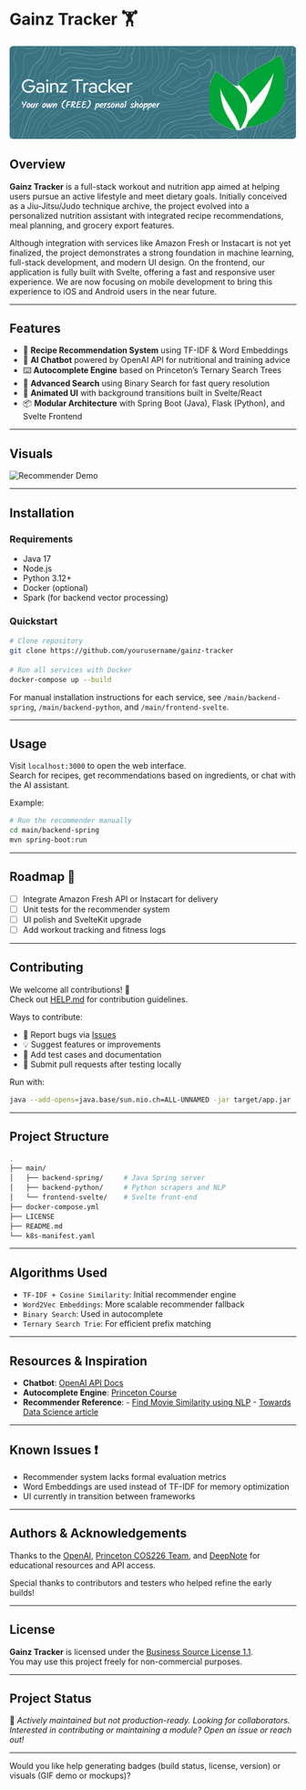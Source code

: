 
# Gainz Tracker 🏋️
![Header](./github-header-image.png)
## Overview

**Gainz Tracker** is a full-stack workout and nutrition app aimed at helping users pursue an active lifestyle and meet dietary goals. Initially conceived as a Jiu-Jitsu/Judo technique archive, the project evolved into a personalized nutrition assistant with integrated recipe recommendations, meal planning, and grocery export features.

Although integration with services like Amazon Fresh or Instacart is not yet finalized, the project demonstrates a strong foundation in machine learning, full-stack development, and modern UI design. On the frontend, our application is fully built with Svelte, offering a fast and responsive user experience. We are now focusing on mobile development to bring this experience to iOS and Android users in the near future.

---

## Features

- 🥗 **Recipe Recommendation System** using TF-IDF & Word Embeddings
- 🤖 **AI Chatbot** powered by OpenAI API for nutritional and training advice
- ⌨️ **Autocomplete Engine** based on Princeton’s Ternary Search Trees
- 🔎 **Advanced Search** using Binary Search for fast query resolution
- 🌠 **Animated UI** with background transitions built in Svelte/React
- 📦 **Modular Architecture** with Spring Boot (Java), Flask (Python), and Svelte Frontend

---

## Visuals

![Recommender Demo](link-to-screenshot-or-gif-if-you-have-one)

---

## Installation

### Requirements

- Java 17
- Node.js
- Python 3.12+
- Docker (optional)
- Spark (for backend vector processing)

### Quickstart

```bash
# Clone repository
git clone https://github.com/yourusername/gainz-tracker

# Run all services with Docker
docker-compose up --build
```

For manual installation instructions for each service, see `/main/backend-spring`, `/main/backend-python`, and `/main/frontend-svelte`.

---

## Usage

Visit `localhost:3000` to open the web interface.  
Search for recipes, get recommendations based on ingredients, or chat with the AI assistant.

Example:

```bash
# Run the recommender manually
cd main/backend-spring
mvn spring-boot:run
```

---

## Roadmap 🚧

- [ ] Integrate Amazon Fresh API or Instacart for delivery
- [ ] Unit tests for the recommender system
- [ ] UI polish and SvelteKit upgrade
- [ ] Add workout tracking and fitness logs

---

## Contributing

We welcome all contributions! 🎉  
Check out [HELP.md](./HELP.md) for contribution guidelines.

Ways to contribute:
- 🐛 Report bugs via [Issues](https://github.com/yourrepo/issues)
- 💡 Suggest features or improvements
- 🧪 Add test cases and documentation
- 🤝 Submit pull requests after testing locally

Run with:
```bash
java --add-opens=java.base/sun.nio.ch=ALL-UNNAMED -jar target/app.jar
```

---

## Project Structure

```bash
.
├── main/
│   ├── backend-spring/     # Java Spring server
│   ├── backend-python/     # Python scrapers and NLP
│   └── frontend-svelte/    # Svelte front-end
├── docker-compose.yml
├── LICENSE
├── README.md
└── k8s-manifest.yaml
```

---

## Algorithms Used

- `TF-IDF + Cosine Similarity`: Initial recommender engine
- `Word2Vec Embeddings`: More scalable recommender fallback
- `Binary Search`: Used in autocomplete
- `Ternary Search Trie`: For efficient prefix matching

---

## Resources & Inspiration

- **Chatbot**: [OpenAI API Docs](https://platform.openai.com/docs/api-reference/introduction)
- **Autocomplete Engine**: [Princeton Course](https://www.cs.princeton.edu/courses/archive/fall23/cos226/assignments/autocomplete/specification.php)
- **Recommender Reference**:
        - [Find Movie Similarity using NLP](https://deepnote.com/app/jayjburgess/Find-Movie-Similarity-from-Plot-Summaries-2407ab30-36ba-4506-a9c8-54ba62fe48d6)
        - [Towards Data Science article](https://towardsdatascience.com/using-nlp-to-find-similar-movies-based-on-plot-summaries-b1481a2ba49b)

---

## Known Issues ❗

- Recommender system lacks formal evaluation metrics
- Word Embeddings are used instead of TF-IDF for memory optimization
- UI currently in transition between frameworks

---

## Authors & Acknowledgements

Thanks to the [OpenAI](https://platform.openai.com/), [Princeton COS226 Team](https://www.cs.princeton.edu/courses/archive/fall23/cos226), and [DeepNote](https://deepnote.com/) for educational resources and API access.

Special thanks to contributors and testers who helped refine the early builds!

---

## License

**Gainz Tracker** is licensed under the [Business Source License 1.1](./LICENSE).  
You may use this project freely for non-commercial purposes.

---

## Project Status

🚧 _Actively maintained but not production-ready. Looking for collaborators._  
_Interested in contributing or maintaining a module? Open an issue or reach out!_

---

Would you like help generating badges (build status, license, version) or visuals (GIF demo or mockups)?
